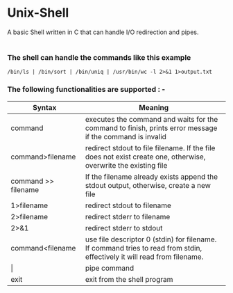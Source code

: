 # Unix-Shell
A basic Shell written in C that can handle I/O redirection and pipes.<br>
<br>
### The shell can handle the commands like this example <br/>
`/bin/ls | /bin/sort | /bin/uniq | /usr/bin/wc -l 2>&1 1>output.txt`

### The following functionalities are supported : - <br>
Syntax              | Meaning
------------        | -------------
command             | executes the command and waits for the command to finish, prints error message if the command is invalid
command>filename    | redirect stdout to file filename.  If the file does not exist create one, otherwise, overwrite the existing file
command >> filename | If the filename already exists append the stdout output, otherwise, create a new file
1>filename          | redirect stdout to filename
2>filename          | redirect stderr to filename
2>&1                | redirect stderr to stdout
command<filename    | use file descriptor 0 (stdin) for filename.  If command tries to read from stdin, effectively it will read from filename.
\|                  | pipe command 
exit                | exit from the shell program
